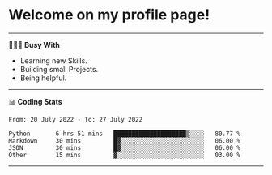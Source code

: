 # Welcome on my profile page!
<!-- print(("dralla"[::-1]+"s").capitalize()) -->

---
👨🏻‍💻 **Busy With**
* Learning new Skills.
* Building small Projects.
* Being helpful.

---
📊 **Coding Stats**
<!--START_SECTION:waka-->

```text
From: 20 July 2022 - To: 27 July 2022

Python       6 hrs 51 mins   ████████████████████▒░░░░   80.77 %
Markdown     30 mins         █▓░░░░░░░░░░░░░░░░░░░░░░░   06.00 %
JSON         30 mins         █▓░░░░░░░░░░░░░░░░░░░░░░░   06.00 %
Other        15 mins         ▓░░░░░░░░░░░░░░░░░░░░░░░░   03.00 %
```

<!--END_SECTION:waka-->
---
